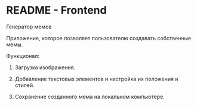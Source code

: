 # README - Frontend

Генератор мемов 


Приложение, которое позволяет пользователю создавать собственные мемы. 


Функционал:


1. Загрузка изображения.


2. Добавление текстовых элементов и настройка их положения и стилей. 


3. Сохранение созданного мема на локальном компьютере.

